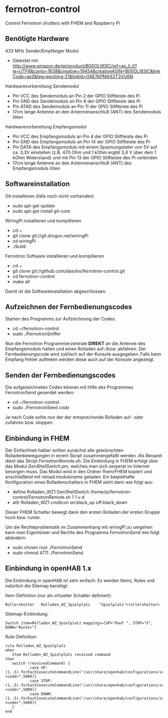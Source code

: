 # fernotron-control
Control Fernotron shutters with FHEM and Raspberry Pi


Benötigte Hardware
------------------
433 MHz Sender/Empfänger Modul
- Getestet mit:
http://www.amazon.de/gp/product/B00OLI93IC/ref=as_li_tl?ie=UTF8&camp=1638&creative=19454&creativeASIN=B00OLI93IC&linkCode=as2&tag=epcblog-21&linkId=OAE7APMAS2T3VU6N

Hardwarevorbereitung Sendemodul
- Pin VCC des Sendemoduls an Pin 2 der GPIO Stiftleiste des Pi
- Pin GND des Sendemoduls an Pin 6 der GPIO Stiftleiste des Pi
- Pin ATAD des Sendemoduls an Pin 11 der GPIO Stiftleiste des Pi
- 17cm lange Antenne an den Antennenanschluß (ANT) des Sendemoduls löten

Hardwarevorbereitung Empfangsmodul
- Pin VCC des Empfangsmoduls an Pin 4 der GPIO Stiftleiste des Pi
- Pin GND des Empfangsmoduls an Pin 14 der GPIO Stiftleiste des Pi
- Pin DATA des Empfangsmoduls mit einem Spannungsteiler von 5V auf ca. 3,3V einstellen
  (z.B. 470 Ohm und 1 kOhm ergibt 3,4 V über dem 1 kOhm Widerstand)
  und mit Pin 13 der GPIO Stiftleiste des Pi verbinden
- 17cm lange Antenne an den Antennenanschluß (ANT) des Empfangsmoduls löten


Softwareinstallation
--------------------
Git installieren (falls noch nicht vorhanden)
- sudo apt-get update
- sudo apt-get install git-core

WiringPi installieren und kompillieren
- cd ~
- git clone git://git.drogon.net/wiringPi
- cd wiringPi
- ./build

Fernotron Software installieren und kompillieren
- cd ~
- git clone git://github.com/dasoho/fernotron-control.git
- cd fernotron-control
- make all

Damit ist die Softwareinstallation abgeschlossen.


Aufzeichnen der Fernbedienungscodes
-----------------------------------
Starten des Programms zur Aufzeichnung der Codes:
- cd ~/fernotron-control
- sudo ./FernotronSniffer

Nun die Fernotron Programmierzentrale **DIREKT** an die Antenne des Empfangsmoduls halten
und einen Rolladen auf-/bzw. abfahren.
Der Fernbedienungscode wird zyklisch auf der Konsole ausgegeben. Falls beim Empfang 
Fehler auftreten werden diese auch auf der Konsole angezeigt.

Senden der Fernbedienungscodes
------------------------------
Die aufgezeichneten Codes können mit Hilfe des Programmes FernotronSend gesendet werden:
- cd ~/fernotron-control
- sudo ./FernotronSend *code*

Je nach Code sollte nun der der entsprechende Rolladen auf- oder zufahren bzw. stoppen.

Einbindung in FHEM
------------------
Der Einfachheit halber sollten zunächst alle gewünschten Rolladenbewegungen in einem Skript
zusammengefaßt werden. Als Beispiel dient das Skript *FernotronRemote.sh*.
Die Einbindung in FHEM erfolgt über das Modul *GenShellSwitch.pm*, welches man sich serperat im
Internet besorgen muss. Das Modul wird in den Ordner fhem/FHEM kopiert und anschließend mit
reload *modulename* geladen.
Ein beipielhafte Konfiguration eines Rolladenschalters in FHEM sieht dann wie folgt aus:

- define Rolladen_WZ1 GenShellSwitch /home/pi/fernotron-control/FernotronRemote.sh 1 1 u d
- attr Rolladen_WZ1 cmdIcon on:black_up off:black_down

Dieser FHEM Schalter bewegt dann den ersten Rolladen der ersten Gruppe hoch bzw. runter.

Um die Rechteproblematik im Zusammenhang mit wiringPi zu umgehen kann man Eigentümer und Rechte
des Programms *FernotronSend* wie folgt abändern:
- sudo chown root ./FernotronSend
- sudo chmod 4711 ./FernotronSend

Einbindung in openHAB 1.x
-------------------------
Die Einbindung in openHAB ist sehr einfach: Es werden Items, Rules und natürlich die Sitemap benötigt:

Item-Definition (nur als virtueller Schalter definiert): 
```
Rollershutter   Rolladen_WZ_Spielplatz    "Spielplatz"       <rollershutter>
```
Sitemap-Einbindung: 
```
 Switch item=Rolladen_WZ_Spielplatz mappings=[UP="Rauf ", STOP="X", DOWN="Runter"]
```
Rule-Definition: 
```
rule Rolladen_WZ_Spielplatz
     when
            Item Rolladen_WZ_Spielplatz received command
        then
                switch (receivedCommand) {
                           case UP:   (1..5).forEach[executeCommandLine("/usr/share/openhab/configurations/scripts/FernotronSend <code>",5000)]                 
           case STOP: (1..5).forEach[executeCommandLine("/usr/share/openhab/configurations/scripts/FernotronSend <code>",5000)]
           case DOWN: (1..5).forEach[executeCommandLine("/usr/share/openhab/configurations/scripts/FernotronSend <code>",5000)]
            }
     end
```

